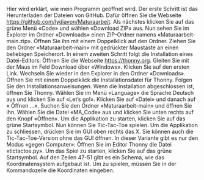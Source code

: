 Hier wird erklärt, wie mein Programm geöffnet wird. 
Der erste Schritt ist das Herunterladen der Dateien von GitHub. Dafür öffnen Sie die Webseite https://github.com/lydiavon/Maturaarbeit. 
Als nächstes klicken Sie auf das grüne Menü «Code» und wählen «Download ZIP» aus. 
Nun sehen Sie im Explorer im Ordner «Downloads» einen ZIP-Ordner namens «Maturaarbeit-main.zip». 
Öffnen Sie ihn mit einem Doppelklick auf den Ordner.
Ziehen Sie den Ordner «Maturaarbeit-main» mit gedrückter Maustaste an einen beliebigen Speicherort.
In einem zweiten Schritt folgt die Installation eines Datei-Editors:
Öffnen Sie die Webseite https://thonny.org.
Gleiten Sie mit der Maus im Feld Download über «Windows».
Klicken Sie auf den ersten Link.
Wechseln Sie wieder in den Explorer in den Ordner «Downloads».
Öffnen Sie mit einem Doppelklick die Installationsdatei für Thonny.
Folgen Sie den Installationsanweisungen.
Wenn die Installation abgeschlossen ist, öffnen Sie Thonny.
Wählen Sie im Menü «Language» die Sprache Deutsch aus und klicken Sie auf «Let’s go!».
Klicken Sie auf «Datei» und danach auf « Öffnen …». 
Suchen Sie den Ordner «Maturaarbeit-main» und öffnen Sie ihn. 
Wählen Sie die Datei «MA_Code» aus und klicken Sie unten rechts auf den Knopf «Öffnen». 
Um die Applikation zu starten, klicken Sie auf das grüne Startsymbol. 
Nun können Sie Tic-Tac-Toe spielen.
Um die Applikation zu schliessen, drücken Sie im GUI oben rechts das X.
Sie können auch die Tic-Tac-Toe-Version ohne das GUI öffnen. In dieser Variante gibt es nur den Modus «gegen Computer»:
Öffnen Sie im Editor Thonny die Datei «tictactoe.py». 
Um das Spiel zu starten, klicken Sie auf das grüne Startsymbol. 
Auf den Zeilen 47-51 gibt es ein Schema, wie das Koordinatensystem aufgebaut ist. Um zu spielen, müssen Sie in der Kommandozeile die Koordinaten eingeben.
